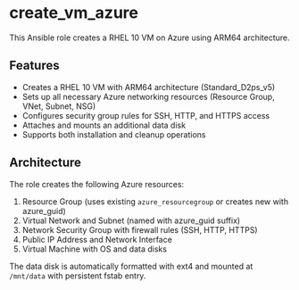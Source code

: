 # create_vm_azure

This Ansible role creates a RHEL 10 VM on Azure using ARM64 architecture.

## Features

- Creates a RHEL 10 VM with ARM64 architecture (Standard_D2ps_v5)
- Sets up all necessary Azure networking resources (Resource Group, VNet, Subnet, NSG)
- Configures security group rules for SSH, HTTP, and HTTPS access
- Attaches and mounts an additional data disk
- Supports both installation and cleanup operations

## Architecture

The role creates the following Azure resources:
1. Resource Group (uses existing `azure_resourcegroup` or creates new with azure_guid)
2. Virtual Network and Subnet (named with azure_guid suffix)
3. Network Security Group with firewall rules (SSH, HTTP, HTTPS)
4. Public IP Address and Network Interface
5. Virtual Machine with OS and data disks

The data disk is automatically formatted with ext4 and mounted at `/mnt/data` with persistent fstab entry.